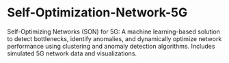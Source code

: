 # Self-Optimization-Network-5G
Self-Optimizing Networks (SON) for 5G: A machine learning-based solution to detect bottlenecks, identify anomalies, and dynamically optimize network performance using clustering and anomaly detection algorithms. Includes simulated 5G network data and visualizations.
